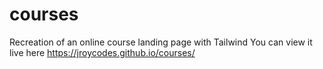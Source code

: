 # courses
Recreation of an online course landing page with Tailwind 
You can view it live here 
https://jroycodes.github.io/courses/
